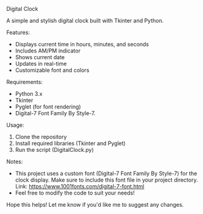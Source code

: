 Digital Clock

A simple and stylish digital clock built with Tkinter and Python.

Features:

- Displays current time in hours, minutes, and seconds
- Includes AM/PM indicator
- Shows current date
- Updates in real-time
- Customizable font and colors

Requirements:

- Python 3.x
- Tkinter
- Pyglet (for font rendering)
- Digital-7 Font Family By Style-7. 

Usage:

1. Clone the repository
2. Install required libraries (Tkinter and Pyglet)
3. Run the script (DigitalClock.py)

Notes:

- This project uses a custom font (Digital-7 Font Family By Style-7) for the clock display. Make sure to include this font file in your project directory. Link: https://www.1001fonts.com/digital-7-font.html
- Feel free to modify the code to suit your needs!

Hope this helps! Let me know if you'd like me to suggest any changes.

